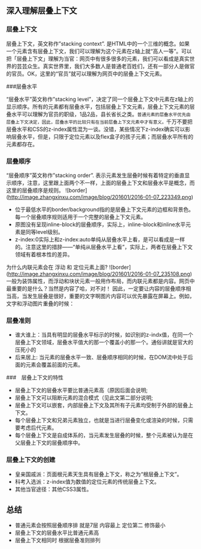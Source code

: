 
## 深入理解层叠上下文

### 层叠上下文
层叠上下文，英文称作”stacking context”. 是HTML中的一个三维的概念。如果一个元素含有层叠上下文，我们可以理解为这个元素在z轴上就“高人一等”。可以把「层叠上下文」理解为当官：网页中有很多很多的元素，我们可以看成是真实世界的芸芸众生。真实世界里，我们大多数人是普通老百姓们，还有一部分人是做官的官员。OK，这里的“官员”就可以理解为网页中的层叠上下文元素。

###层叠水平

“层叠水平”英文称作”stacking level”，决定了同一个层叠上下文中元素在z轴上的显示顺序。所有的元素都有层叠水平，包括层叠上下文元素，层叠上下文元素的层叠水平可以理解为官员的职级，1品2品，县长省长之类。`普通元素的层叠水平优先由层叠上下文决定，因此，层叠水平的比较只有在当前层叠上下文元素中才有意义。`千万不要把层叠水平和CSS的z-index属性混为一谈。没错，某些情况下z-index确实可以影响层叠水平，但是，只限于定位元素以及flex盒子的孩子元素；而层叠水平所有的元素都存在。


### 层叠顺序

“层叠顺序”英文称作”stacking order”. 表示元素发生层叠时候有着特定的垂直显示顺序，注意，这里跟上面两个不一样，上面的层叠上下文和层叠水平是概念，而这里的层叠顺序是规则。
![border] (http://image.zhangxinxu.com/image/blog/201601/2016-01-07_223349.png)


* 位于最低水平的border/background指的是层叠上下文元素的边框和背景色。每一个层叠顺序规则适用于一个完整的层叠上下文元素。
* 原图没有呈现inline-block的层叠顺序，实际上，inline-block和inline水平元素是同等level级别。
* z-index:0实际上和z-index:auto单纯从层叠水平上看，是可以看成是一样的。注意这里的措辞——“单纯从层叠水平上看”，实际上，两者在层叠上下文领域有着根本性的差异。

为什么内联元素会在 浮动 和 定位元素上面?
![border] (http://image.zhangxinxu.com/image/blog/201601/2016-01-07_235108.png)
一般为装饰属性，而浮动和块状元素一般用作布局，而内联元素都是内容。网页中最重要的是什么？当然是内容了哈，对不对！
因此，一定要让内容的层叠顺序相当高，当发生层叠是很好，重要的文字啊图片内容可以优先暴露在屏幕上。例如，文字和浮动图片重叠的时候：


### 层叠准则

* 谁大谁上：当具有明显的层叠水平标示的时候，如识别的z-indx值，在同一个层叠上下文领域，层叠水平值大的那一个覆盖小的那一个。通俗讲就是官大的压死小的
* 后来居上: 当元素的层叠水平一致、层叠顺序相同的时候，在DOM流中处于后面的元素会覆盖前面的元素。

###　层叠上下文的特性
* 层叠上下文的层叠水平要比普通元素高（原因后面会说明;
* 层叠上下文可以阻断元素的混合模式（见此文第二部分说明;
* 层叠上下文可以嵌套，内部层叠上下文及其所有子元素均受制于外部的层叠上下文。
* 每个层叠上下文和兄弟元素独立，也就是当进行层叠变化或渲染的时候，只需要考虑后代元素。
* 每个层叠上下文是自成体系的，当元素发生层叠的时候，整个元素被认为是在父层叠上下文的层叠顺序中。

### 层叠上下文的创建

* 皇亲国戚派：页面根元素天生具有层叠上下文，称之为“根层叠上下文”。
* 科考入选派：z-index值为数值的定位元素的传统层叠上下文。
* 其他当官途径：其他CSS3属性。


## 总结

* 普通元素会按照层叠顺序排 就是7层 内容最上 定位第二 修饰最小
* 层叠上下文的层叠水平比普通元素高
* 层叠上下文相同时 根据层叠准则排列
